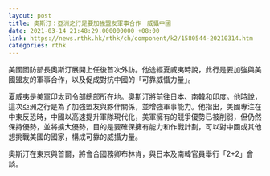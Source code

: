 ```yaml
---
layout: post
title: 奧斯汀：亞洲之行是要加強盟友軍事合作　威懾中國
date: 2021-03-14 21:48:29.000000000 +08:00
link: https://news.rthk.hk/rthk/ch/component/k2/1580544-20210314.htm
categories: rthk
---
```


美國國防部長奧斯汀展開上任後首次外訪。他途經夏威夷時說，此行是要加強與美國盟友的軍事合作，以及促成對抗中國的「可靠威懾力量」。

夏威夷是美軍印太司令部總部所在地。奧斯汀將前往日本、南韓和印度。他時說，這次亞洲之行是為了加強盟友與夥伴關係，並增強軍事能力。他指出，美國專注在中東反恐時，中國以高速提升軍隊現代化，美軍擁有的競爭優勢已被削弱，但仍然保持優勢，並將擴大優勢，目的是要確保擁有能力和作戰計劃，可以對中國或其他想挑戰美國的國家，構成可靠的威攝力量。

奧斯汀在東京與首爾，將會合國務卿布林肯，與日本及南韓官員舉行「2+2」會談。
